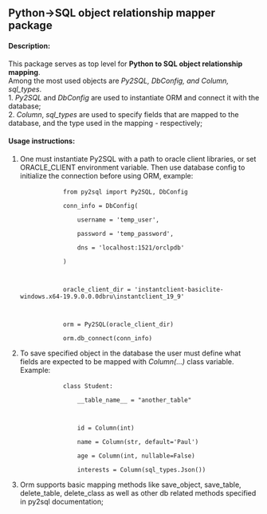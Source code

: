 <h2>Python->SQL object relationship mapper package</h2>

<h4>Description:</h4>
This package serves as top level for <b>Python to SQL object relationship mapping</b>.<br>
Among the most used objects are <i>Py2SQL, DbConfig, and Column, sql_types</i>.<br>
1. <i>Py2SQL</i> and <i>DbConfig</i> are used to instantiate ORM and connect it with the database;<br>
2. <i>Column</i>, <i>sql_types</i> are used to specify fields that are mapped to the database, and
the type used in the mapping - respectively;

<h4>Usage instructions:</h4>
<ol>
    <li>One must instantiate Py2SQL with a path to oracle client libraries, or set
        ORACLE_CLIENT environment variable.
        Then use database config to initialize the connection before using ORM,
        example:<br>
        <code>
        	from py2sql import Py2SQL, DbConfig<br>
        	conn_info = DbConfig(<br>
        	&ensp;&ensp;&ensp;&ensp;username = 'temp_user',<br>
        	&ensp;&ensp;&ensp;&ensp;password = 'temp_password',<br>
        	&ensp;&ensp;&ensp;&ensp;dns = 'localhost:1521/orclpdb'<br>
        	)<br>
        	<br>
        	oracle_client_dir = 'instantclient-basiclite-windows.x64-19.9.0.0.0dbru\instantclient_19_9'<br>
        	<br>
        	orm = Py2SQL(oracle_client_dir)<br>
        	orm.db_connect(conn_info)
        </code>
    </li>
    <li>
    	To save specified object in the database the user must define what fields are expected to be mapped with <i>Column(...)</i> class variable.<br>
		Example:<br>
        <code>
        	class Student:<br>
        	&ensp;&ensp;&ensp;&ensp;__table_name__ = "another_table"<br>
			<br>
        	&ensp;&ensp;&ensp;&ensp;id = Column(int)<br>
        	&ensp;&ensp;&ensp;&ensp;name = Column(str, default='Paul')<br>
        	&ensp;&ensp;&ensp;&ensp;age = Column(int, nullable=False)<br>
        	&ensp;&ensp;&ensp;&ensp;interests = Column(sql_types.Json())
        </code>
	</li>
    <li>Orm supports basic mapping methods like save_object, save_table, delete_table, delete_class as well as other db related methods specified in py2sql 					documentation;
    </li>
</ol>